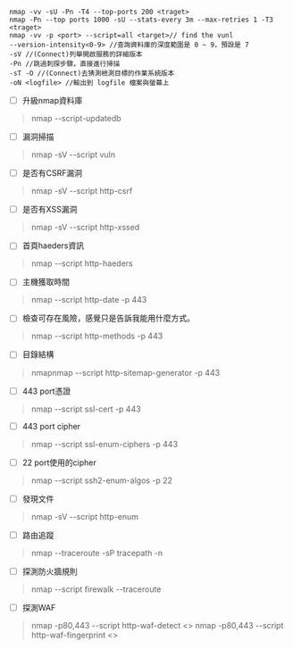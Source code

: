 ```
nmap -vv -sU -Pn -T4 --top-ports 200 <traget>
nmap -Pn --top ports 1000 -sU --stats-every 3m --max-retries 1 -T3 <traget>
nmap -vv -p <port> --script=all <target>// find the vunl
--version-intensity<0-9> //查詢資料庫的深度範圍是 0 ~ 9，預設是 7
-sV //(Connect)列舉開啟服務的詳細版本
-Pn //跳過刺探步驟，直接進行掃描
-sT -O //(Connect)去猜測檢測目標的作業系統版本
-oN <logfile> //輸出到 logfile 檔案與螢幕上
```
- [ ] 升級nmap資料庫
>nmap --script-updatedb 

- [ ] 漏洞掃描
>nmap -sV --script vuln <target>

- [ ] 是否有CSRF漏洞
>nmap -sV --script http-csrf <target>

- [ ] 是否有XSS漏洞
>nmap -sV --script http-xssed <target>

- [ ] 首頁haeders資訊
>nmap --script http-haeders <target>

- [ ] 主機獲取時間
>nmap --script http-date -p 443 

- [ ] 檢查可存在風險，感覺只是告訴我能用什麼方式。
>nmap --script http-methods -p 443 

- [ ] 目錄結構
>nmapnmap --script http-sitemap-generator -p 443 

- [ ] 443 port憑證
>nmap --script ssl-cert -p 443 <target>

- [ ] 443 port cipher
>nmap --script ssl-enum-ciphers -p 443 <target>

- [ ] 22 port使用的cipher
>nmap --script ssh2-enum-algos -p 22 <target>

- [ ] 發現文件
>nmap -sV --script http-enum <target>

- [ ] 路由追蹤
>nmap --traceroute -sP <target>
>tracepath -n <target> 

- [ ] 探測防火牆規則
>nmap --script firewalk --traceroute <target>

- [ ] 探測WAF
>nmap -p80,443 --script http-waf-detect <>
>nmap -p80,443 --script http-waf-fingerprint <>

